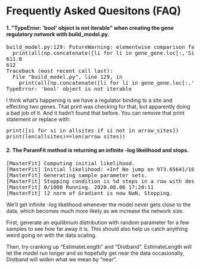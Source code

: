 # Frequently Asked Quesitons (FAQ)

#### 1. "TypeError: 'bool' object is not iterable" when creating the gene regulatory network with build_model.py.  

<pre>
build_model.py:129: FutureWarning: elementwise comparison failed; returning scalar instead, but in the future will perform elementwise comparison
  print(all(np.concatenate([li for li in gene_gene.loc[:,'Sites'].values]) == arrow_sites))
611.0
612
Traceback (most recent call last):
  File "build_model.py", line 129, in <module>
    print(all(np.concatenate([li for li in gene_gene.loc[:,'Sites'].values]) == arrow_sites))
TypeError: 'bool' object is not iterable
</pre>

I think what’s happening is we have a regulator binding to a site and effecting two genes. That print was checking for that, but apparently doing a bad job of it. And it hadn’t found that before. You can remove that print statement or replace with:
<pre>
print([si for si in allsites if si not in arrow_sites])
print(len(allsites)==len(arrow_sites))
</pre>

#### 2. The ParamFit method is returning an infinite -log likelihood and stops. 
<pre>
[MasterFit] Computing initial likelihood.
[MasterFit] Initial likelihood: +Inf No jump on 973.65641/1000 draws.
[MasterFit] Generating sample parameter sets.
[MasterFit] Stopping condition is %d steps in a row with descrease of less than 10^%d % 10 -6
[MasterFit] 0/1000 Running. 2020.08.06 17:20:11
[MasterFit] l2 norm of Gradient is now NaN, Stopping.
</pre>

We’ll get infinite -log likelihood whenever the model never gets close to the data, which becomes much more likely as we increase the network size. 

First, generate an equilibrium distribution with random parameter for a few samples to see how far away it is. This should also help us catch anything weird going on with the data scaling. 

Then, try cranking up “EstimateLength” and “Distband”. EstimateLength will let the model run longer and so hopefully get near the data occasionally, Distband will widen what we mean by “near”. 

